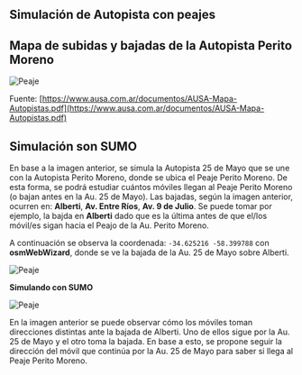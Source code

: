 ## Simulación de Autopista con peajes

## Mapa de subidas y bajadas de la Autopista Perito Moreno

![Peaje](Imgs/Subidas_Bajadas_Perito_Moreno.png)

Fuente: [https://www.ausa.com.ar/documentos/AUSA-Mapa-Autopistas.pdf](https://www.ausa.com.ar/documentos/AUSA-Mapa-Autopistas.pdf)

## Simulación son SUMO

En base a la imagen anterior, se simula la Autopista 25 de Mayo que se une con la Autopista Perito Moreno, donde se ubica el Peaje Perito Moreno. De esta forma, se podrá estudiar cuántos móviles llegan al Peaje Perito Moreno (o bajan antes en la Au. 25 de Mayo). Las bajadas, según la imagen anterior, ocurren en: __Alberti__, __Av. Entre Ríos__, __Av. 9 de Julio__. Se puede tomar por ejemplo, la bajda en __Alberti__ dado que es la última antes de que el/los móvil/es sigan hacia el Peajo de la Au. Perito Moreno.

A continuación se observa la coordenada: `-34.625216 -58.399788` con __osmWebWizard__, donde se ve la bajada de la Au. 25 de Mayo sobre Alberti.

![Peaje](Imgs/Sumo_Alberti.png)

__Simulando con SUMO__

![Peaje](Imgs/Sumo_Alberti_Simulacion.png)

En la imagen anterior se puede observar cómo los móviles toman direcciones distintas ante la bajada de Alberti. Uno de ellos sigue por la Au. 25 de Mayo y el otro toma la bajada.
En base a esto, se propone seguir la dirección del móvil que continúa por la Au. 25 de Mayo para saber si llega al Peaje Perito Moreno.


